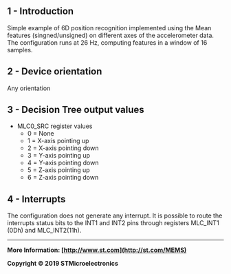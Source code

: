 ## 1 - Introduction

Simple example of 6D position recognition implemented using the Mean features (singned/unsigned) on different axes of the accelerometer data. 
The configuration runs at 26 Hz, computing features in a window of 16 samples.


## 2 - Device orientation

Any orientation


## 3 - Decision Tree output values

- MLC0_SRC register values
  - 0 = None
  - 1 = X-axis pointing up
  - 2 = X-axis pointing down
  - 3 = Y-axis pointing up
  - 4 = Y-axis pointing down
  - 5 = Z-axis pointing up
  - 6 = Z-axis pointing down


## 4 - Interrupts

The configuration does not generate any interrupt. 
It is possible to route the interrupts status bits to the INT1 and INT2 pins through registers MLC_INT1 (0Dh) and MLC_INT2(11h).

------

**More Information: [http://www.st.com](http://st.com/MEMS)**

**Copyright © 2019 STMicroelectronics**